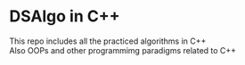 # DSAlgo in C++

This repo includes all the practiced algorithms in C++ <br/>
Also OOPs and other programmimg paradigms related to C++

